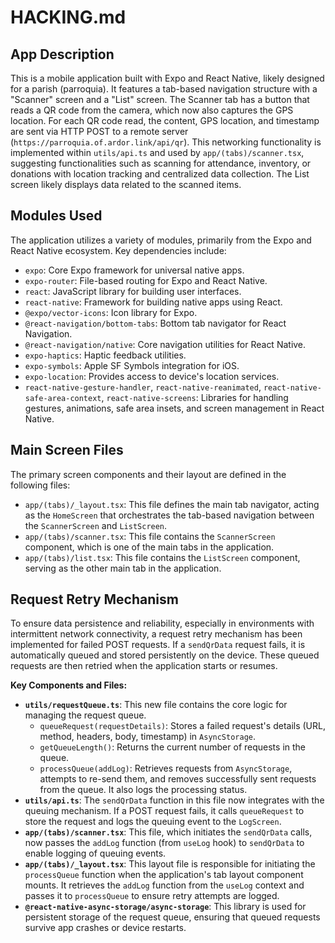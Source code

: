 # HACKING.md

## App Description

This is a mobile application built with Expo and React Native, likely designed for a parish (parroquia). It features a tab-based navigation structure with a "Scanner" screen and a "List" screen. The Scanner tab has a button that reads a QR code from the camera, which now also captures the GPS location. For each QR code read, the content, GPS location, and timestamp are sent via HTTP POST to a remote server (`https://parroquia.of.ardor.link/api/qr`). This networking functionality is implemented within `utils/api.ts` and used by `app/(tabs)/scanner.tsx`, suggesting functionalities such as scanning for attendance, inventory, or donations with location tracking and centralized data collection. The List screen likely displays data related to the scanned items.

## Modules Used

The application utilizes a variety of modules, primarily from the Expo and React Native ecosystem. Key dependencies include:

- `expo`: Core Expo framework for universal native apps.
- `expo-router`: File-based routing for Expo and React Native.
- `react`: JavaScript library for building user interfaces.
- `react-native`: Framework for building native apps using React.
- `@expo/vector-icons`: Icon library for Expo.
- `@react-navigation/bottom-tabs`: Bottom tab navigator for React Navigation.
- `@react-navigation/native`: Core navigation utilities for React Native.
- `expo-haptics`: Haptic feedback utilities.
- `expo-symbols`: Apple SF Symbols integration for iOS.
- `expo-location`: Provides access to device's location services.
- `react-native-gesture-handler`, `react-native-reanimated`, `react-native-safe-area-context`, `react-native-screens`: Libraries for handling gestures, animations, safe area insets, and screen management in React Native.

## Main Screen Files

The primary screen components and their layout are defined in the following files:

- `app/(tabs)/_layout.tsx`: This file defines the main tab navigator, acting as the `HomeScreen` that orchestrates the tab-based navigation between the `ScannerScreen` and `ListScreen`.
- `app/(tabs)/scanner.tsx`: This file contains the `ScannerScreen` component, which is one of the main tabs in the application.
- `app/(tabs)/list.tsx`: This file contains the `ListScreen` component, serving as the other main tab in the application.

## Request Retry Mechanism

To ensure data persistence and reliability, especially in environments with intermittent network connectivity, a request retry mechanism has been implemented for failed POST requests. If a `sendQrData` request fails, it is automatically queued and stored persistently on the device. These queued requests are then retried when the application starts or resumes.

**Key Components and Files:**

- **`utils/requestQueue.ts`**: This new file contains the core logic for managing the request queue.
  - `queueRequest(requestDetails)`: Stores a failed request's details (URL, method, headers, body, timestamp) in `AsyncStorage`.
  - `getQueueLength()`: Returns the current number of requests in the queue.
  - `processQueue(addLog)`: Retrieves requests from `AsyncStorage`, attempts to re-send them, and removes successfully sent requests from the queue. It also logs the processing status.
- **`utils/api.ts`**: The `sendQrData` function in this file now integrates with the queuing mechanism. If a POST request fails, it calls `queueRequest` to store the request and logs the queuing event to the `LogScreen`.
- **`app/(tabs)/scanner.tsx`**: This file, which initiates the `sendQrData` calls, now passes the `addLog` function (from `useLog` hook) to `sendQrData` to enable logging of queuing events.
- **`app/(tabs)/_layout.tsx`**: This layout file is responsible for initiating the `processQueue` function when the application's tab layout component mounts. It retrieves the `addLog` function from the `useLog` context and passes it to `processQueue` to ensure retry attempts are logged.
- **`@react-native-async-storage/async-storage`**: This library is used for persistent storage of the request queue, ensuring that queued requests survive app crashes or device restarts.
